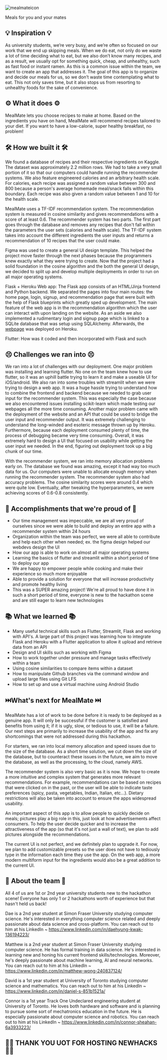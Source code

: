 ![mealmateicon](https://user-images.githubusercontent.com/49925170/140648740-e88314be-755d-4f20-812f-f37e90ac0728.png)

Meals for you and your mates

## 💡 Inspiration 💡

As university students, we’re very busy, and we’re often so focused on our work that we end up skipping meals. When we do eat, not only do we waste a lot of time deciding what to eat, but we also don’t know many recipes, and as a result, we usually opt for something quick, cheap, and unhealthy, such as fast food or instant ramen. As this is a common issue within the team, we want to create an app that addresses it. The goal of this app is to organize and decide our meals for us, so we don’t waste time contemplating what to eat. This not only saves time, but it also stops us from resorting to unhealthy foods for the sake of convenience. 


## ⚙️ What it does ⚙️

MealMate lets you choose recipes to make at home. Based on the ingredients you have on hand, MealMate will recommend recipes tailored to your diet. If you want to have a low-calorie, super healthy breakfast, no problem!


## 🛠️ How we built it 🛠️

We found a database of recipes and their respective ingredients on Kaggle. The dataset was approximately 2.2 million rows. We had to take a very small portion of it so that our computers could handle running the recommender systems. We also feature engineered calories and an arbitrary health scale. For calories, each recipe was assigned a random value between 300 and 800 because a person's average homemade meal/snack falls within this boundary. Each recipe was also given a random value between 1 and 10 for the health scale. 

MealMate uses a TF-IDF recommendation system. The recommendation system is measured in cosine similarity and gives recommendations with a score of at least 0.6. The recommender system has two parts. The first part goes through the database and removes any recipes that don't fall within the parameters the user sets (calories and health scale). The TF-IDF system takes into account the different 
ingredients the user inputs and returns a recommendation of 10 recipes that the user could make. 

Figma was used to create a general UI design template. This helped the project move faster through the next phases because the programmers knew exactly what they were trying to create.
Now that the project had a solid foundation in the cosine algorithm and the both the general UI design, we decided to split up and develop multiple deployments in order to run on all major operating systems. 

Flask + Heroku Web app: The Flask app consists of an HTML/Jinja frontend and Python backend. We separated the pages into four main routes: the home page, login, signup, and recommendation page that were built with the help of Flask blueprints which greatly sped up development. The main feature of the web app is in the recommendation algorithm which the user can interact with upon landing on the website. As an aside we also implemented a rudimentary login and signup page which is linked to a SQLite database that was setup using SQLAlchemy. Afterwards, the [webpage](https://mealmate-flask.herokuapp.com/) was deployed on Heroku.

Flutter: How was it coded and then incorporated with Flask and such


## 😣  Challenges we ran into 😣

We ran into a lot of challenges with our deployment. One major problem was installing and learning flutter. No one on the team knew how to use flutter, so it was an uphill battle trying to learn it and make a useable UI for iOS/android. We also ran into some troubles with streamlit when we were trying to design a web app. It was a huge hassle trying to understand how to combine the frontend and backend because we needed to grab user input for the recommender system. This was especially the case because we also encountered issues installing scikit-learn which made testing our webpages all the more time consuming. Another major problem came with the deployment of the website and an API that could be used to bridge the user input and recommender output. It was extremely challenging to understand the long-winded and esoteric message thrown up by Heroku. Furthermore, because each deployment consumed plenty of time, the process of debugging became very time consuming. Overall, it was extremely hard to design a UI that focused on usability while getting the user input we needed. In the end, figuring out deployment took up a big chunk of our time. 

With the recommender system, we ran into memory allocation problems early on. The database we found was amazing, except it had way too much data for us. Our computers were unable to allocate enough memory when running the recommender system. The recommender system also had accuracy problems. The cosine similarity scores were around 0.4 which were quite low. Eventually, after tweaking the hyperparameters, we were achieving scores of 0.6-0.8 consistently. 


## 🎉 Accomplishments that we're proud of 🎉

- Our time management was impeccable, we are all very proud of ourselves since we were able to build and deploy an entire app with a recommender system within 24 hours
- Organization within the team was perfect, we were all able to contribute and help each other when needed; ex. the figma design helped our webdevs design the UI
- How our app is able to work on almost all major operating systems
- Learning the basics of flutter and streamlit within a short period of time to deploy our app
- We are happy to empower people while cooking and make their experience so much more enjoyable
- Able to provide a solution for everyone that will increase productivity and promote healthy living 
- This was a SUPER amazing project! We're all proud to have done it in such a short period of time, everyone is new to the hackathon scene and are still eager to learn new technologies  


## 📚 What we learned 📚

- Many useful technical skills such as Flutter, Streamlit, Flask and working with API's. A large part of this project was learning how to integrate Flask and Heroku with a Flutter application to allow it upload and retrieve data from an API
- Design and UI skills such as working with Figma
- How to work together under pressure and manage tasks effectively within a team
- Using cosine similarities to compare items within a dataset
- How to manipulate Github branches via the command window and upload large files using Git LFS
- How to set up and use a virtual machine using Android Studio


## ⏭️What's next for MealMate ⏭️

MealMate has a lot of work to be done before it is ready to be deployed as a genuine app. It will only be successful if the customer is satisfied and benefits from using it; if it is ugly, slow, or tedious to use, it will be a failure. Our next steps are primarily to increase the usability of the app and fix any shortcomings that were not addressed during this hackathon.

For starters, we ran into local memory allocation and speed issues due to the size of the database. As a short time solution, we cut down the size of the database, but to counteract these issues in the future, we aim to move the database, as well as the processing, to the cloud, namely AWS.

The recommender system is also very basic as it is now. We hope to create a more intuitive and complex system that generates more relevant recommendations. For example, recommendations can be based on recipes that were clicked on in the past, or the user will be able to indicate taste preferences (spicy, pasta, vegetables, Indian, Italian, etc...). Dietary restrictions will also be taken into account to ensure the apps widespread usability.

An important aspect of this app is to allow people to quickly decide on meals; pictures play a big role in this, just look at how advertisements affect consumers. To help the user decide quicker and to increase the attractiveness of the app (so that it's not just a wall of text), we plan to add pictures alongside the recommendations.

The current UI is not perfect, and we definitely plan to upgrade it. For now, we plan to add customizable presets so the user does not have to tediously type in the information each time they use the app. On the web app, a more modern multiform input for the ingredients would also be a great addition to the current UI. 

## 🎁 About the team 🎁

All 4 of us are 1st or 2nd year university students new to the hackathon scene! Everyone has only 1 or 2 hackathons worth of experience but that hasn't held us back! 

Dae is a 2nd year student at Simon Fraser University studying computer science. He's interested in everything computer science related and deeply passionate about data science and cross-platform. You can reach out to him at his LinkedIn ~ https://www.linkedin.com/in/daehyung-kwak-136194223/

Matthew is a 2nd year student at Simon Fraser University studying computer science. He has formal training in data science. He's interested in learning new and honing his current frontend skills/technologies. Moreover, he's deeply passionate about machine learning, AI and neural networks. You can reach out to him at his LinkedIn ~ https://www.linkedin.com/in/matthew-wong-240837124/

David is a 1st year student at University of Toronto studying computer science and mathematics. You can reach out to him at his LinkedIn ~ https://www.linkedin.com/in/daniel-s-851b1521a/

Connor is a 1st year Track One Undeclared engineering student at University of Toronto. He loves both hardware and software and is planning to pursue some sort of mechatronics education in the future. He is especially passionate about computer science and robotics. You can reach out to him at his LinkedIn ~ https://www.linkedin.com/in/connor-sheahan-6a3933223/

## 🥳🎉 THANK YOU UOT FOR HOSTING NEWHACKS 🥳🎉
